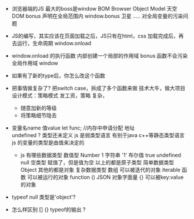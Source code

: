 - 浏览器端的JS 最大的boss是window BOM 
  Browser Object Model 天空
  DOM 
    bonus 声明在全局范围内
    window.bonus 卫星
    ..... 对全局变量的污染问题

- JS的编写，其实应该在页面加载之后，JS只有在html，css 加载完成后，再去运行，生命周期 window.onload
- window.onload 的执行函数 内部创建一个局部的作用域
  bonus 函数不会污染全局作用域 window
- 如果有了新的type后，你怎么改这个函数
- 把事情做复杂了? 把switch case，拆成了多个函数来做
  技术大牛，做大项目  设计模式：策略模式
  发工资，策略 复杂，
  - 随意加新的等级 
  - 将策略细节隐去

- 变量名name 值value 
  let func; //内存中申请分配  地址  
  undefined ? 类型还未定义 
  js 是弱类型语言 有别于java c++等静态类型语言
  js 的变量的类型是由值来决定的

  - js 有哪些数据类型
  数值型 Number 1
  字符串 '1' 
  布尔值 true
  undefined
  null 空类型 赋值了，但是值为空
  以上的都是原子类型 简单数据类型
  Object 其他的都是对象 复杂数据类型 
    数组 可以被迭代的对象 iterable
    函数 可以被运行的对象 function ()
    JSON 对象字面量 {} 可以被key:value 的对象

- typeof null 类型是'object'?
- 怎么样区别 [] {} typeof的输出 ? 
  